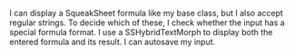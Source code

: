 I can display a SqueakSheet formula like my base class, but I also accept regular strings. To decide which of these, I check whether the input has a special formula format. I use a SSHybridTextMorph to display both the entered formula and its result. I can autosave my input.